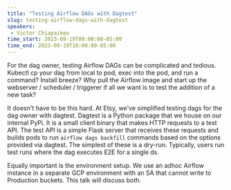 ```yaml
---
title: "Testing Airflow DAGs with Dagtest"
slug: testing-airflow-dags-with-dagtest
speakers:
 - Victor Chiapaikeo
time_start: 2023-09-19T09:00:00-05:00
time_end: 2023-09-19T10:00:00-05:00
---
```


For the dag owner, testing Airflow DAGs can be complicated and tedious. Kubectl cp your dag from local to pod, exec into the pod, and run a command? Install breeze? Why pull the Airflow image and start up the webserver / scheduler / triggerer if all we want is to test the addition of a new task?



It doesn't have to be this hard. At Etsy, we've simplified testing dags for the dag owner with dagtest. Dagtest is a Python package that we house on our internal PyPi. It is a small client binary that makes HTTP requests to a test API. The test API is a simple Flask server that receives these requests and builds pods to run `airflow dags backfill` commands based on the options provided via dagtest. The simplest of these is a dry-run. Typically, users run test runs where the dag executes E2E for a single ds.



Equally important is the environment setup. We use an adhoc Airflow instance in a separate GCP environment with an SA that cannot write to Production buckets. This talk will discuss both.